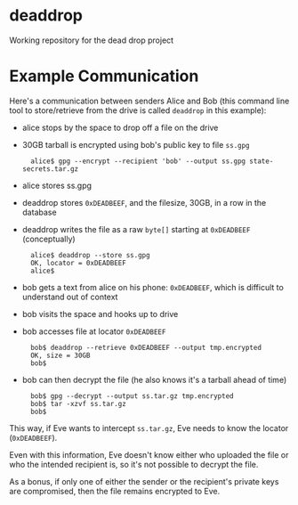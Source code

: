 deaddrop
========

Working repository for the dead drop project


Example Communication
=====================

Here's a communication between senders Alice and Bob (this command line tool to store/retrieve from the drive is called `deaddrop` in this example):

* alice stops by the space to drop off a file on the drive
* 30GB tarball is encrypted using bob's public key to file `ss.gpg`

        alice$ gpg --encrypt --recipient 'bob' --output ss.gpg state-secrets.tar.gz

* alice stores ss.gpg
* deaddrop stores `0xDEADBEEF`, and the filesize, 30GB, in a row in the database
* deaddrop writes the file as a raw `byte[]` starting at `0xDEADBEEF` (conceptually)

        alice$ deaddrop --store ss.gpg
        OK, locator = 0xDEADBEEF
        alice$ 

* bob gets a text from alice on his phone: `0xDEADBEEF`, which is difficult to understand out of context
* bob visits the space and hooks up to drive
* bob accesses file at locator `0xDEADBEEF`

        bob$ deaddrop --retrieve 0xDEADBEEF --output tmp.encrypted
        OK, size = 30GB
        bob$

* bob can then decrypt the file (he also knows it's a tarball ahead of time)

        bob$ gpg --decrypt --output ss.tar.gz tmp.encrypted
        bob$ tar -xzvf ss.tar.gz
        bob$ 

This way, if Eve wants to intercept `ss.tar.gz`, Eve needs to know the locator (`0xDEADBEEF`).  

Even with this information, Eve doesn't know either who uploaded the file or who the intended recipient is, so it's not possible to decrypt the file.

As a bonus, if only one of either the sender or the recipient's private keys are compromised, then the file remains encrypted to Eve.
